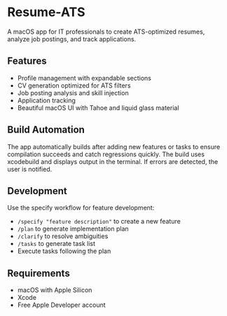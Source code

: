 # Resume-ATS

A macOS app for IT professionals to create ATS-optimized resumes, analyze job postings, and track applications.

## Features

- Profile management with expandable sections
- CV generation optimized for ATS filters
- Job posting analysis and skill injection
- Application tracking
- Beautiful macOS UI with Tahoe and liquid glass material

## Build Automation

The app automatically builds after adding new features or tasks to ensure compilation succeeds and catch regressions quickly. The build uses xcodebuild and displays output in the terminal. If errors are detected, the user is notified.

## Development

Use the specify workflow for feature development:

- `/specify "feature description"` to create a new feature
- `/plan` to generate implementation plan
- `/clarify` to resolve ambiguities
- `/tasks` to generate task list
- Execute tasks following the plan

## Requirements

- macOS with Apple Silicon
- Xcode
- Free Apple Developer account